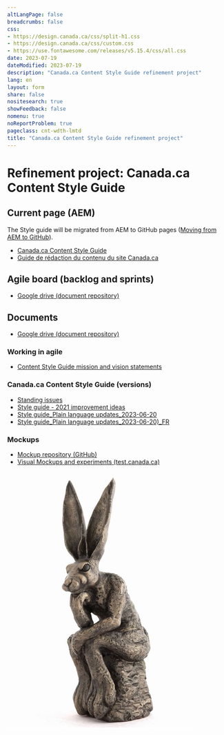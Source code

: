 ```yaml
---
altLangPage: false
breadcrumbs: false
css:
- https://design.canada.ca/css/split-h1.css
- https://design.canada.ca/css/custom.css
- https://use.fontawesome.com/releases/v5.15.4/css/all.css
date: 2023-07-19
dateModified: 2023-07-19
description: "Canada.ca Content Style Guide refinement project"
lang: en
layout: form
share: false
nositesearch: true
showFeedback: false
nomenu: true
noReportProblem: true
pageclass: cnt-wdth-lmtd
title: "Canada.ca Content Style Guide refinement project"
---
```

<div class="row">
  <div class="col-md-8">
    <h1 property="name" id="wb-cont" dir="ltr"><span class="stacked"><span>Refinement project</span>: <span>Canada.ca Content Style Guide</span></span></h1>
    <h2 class="h3 mrgn-tp-lg">Current page (AEM)</h2>
    <p>The Style guide will be migrated from AEM to GitHub pages (<a href="https://test.canada.ca/experimental/migration/aem-migration.html">Moving from AEM to GitHub</a>).</p>
    <ul>
      <li><a href="https://www.canada.ca/en/treasury-board-secretariat/services/government-communications/canada-content-style-guide.html">Canada.ca Content Style Guide</a></li>
      <li><a href="https://www.canada.ca/fr/secretariat-conseil-tresor/services/communications-gouvernementales/guide-redaction-contenu-canada.html">Guide de rédaction du contenu du site Canada.ca</a></li>
    </ul>
    <h2 class="h3 mrgn-tp-lg">Agile board (backlog and sprints)</h2>
    <ul class="fa-ul">
      <li><span class="fa-li"><span class="fab fa-jira"></span></span><a href="https://canada-style-guide.atlassian.net/jira/software/projects/CCCSG/boards/2/backlog">Google drive (document repository)</a></li>
    </ul>
    <h2 class="h3 mrgn-tp-lg">Documents</h2>
    <ul class="fa-ul">
      <li><span class="fa-li"><span class="fab fa-google-drive"></span></span><a href="https://drive.google.com/drive/folders/1ShcpGwJnqs9PGmF2tXU708Wg0RKsiY08?ths=true">Google drive (document repository)</a></li>
    </ul>
    <h3 class="h5 mrgn-tp-lg">Working in agile</h3>
    <ul class="fa-ul">
      <li><span class="fa-li"><span class="fab fa-google-drive"></span></span><a href="https://docs.google.com/document/d/1UAR6NC_RNwND_EkT7i6cH9cgMNWkEMXXK9AVIB-97aw/edit#heading=h.qy4un2ylcxmk">Content Style Guide mission and vision statements</a></li>
    </ul>
    <h3 class="h5 mrgn-tp-lg">Canada.ca Content Style Guide (versions)</h3>
    <ul class="fa-ul">
      <li><span class="fa-li"><span class="fab fa-google-drive"></span></span><a href="https://docs.google.com/spreadsheets/d/1hQLFf3Or-6wK9EIv0DJVudavOOWTKK22">Standing issues</a></li>
      <li><span class="fa-li"><span class="fab fa-google-drive"></span></span><a href="https://docs.google.com/document/d/1Ybk4O8eOIUj3hlbepsIejnYiZ6g2xnR9GfQ_axLyFoM/edit#heading=h.k8dqa87ja7rc">Style guide - 2021 improvement ideas</a></li>
      <li><span class="fa-li"><span class="fab fa-google-drive"></span></span><a href="https://docs.google.com/document/d/10a-NJ8t8mppGiuNhelZT-0MSaiCpQwZZzFzQ3XdW-Nc/edit#heading=h.u8ib4j5mzm6">Style guide_Plain language updates_2023-06-20</a></li>
      <li><span class="fa-li"><span class="fab fa-google-drive"></span></span><a href="https://docs.google.com/document/d/1TAeY4gY7xuAgvRkwagXD8syVVNnCYSUDwjnCDrr3bPs/edit#heading=h.r0gar1wsenmh">Style guide_Plain language updates_2023-06-20)_FR</a></li>
    </ul>
    <h3 class="h5 mrgn-tp-lg">Mockups</h3>
    <ul>
      <li><a href="https://github.com/gc-proto/experimental/tree/master/content-style-guide/mockups">Mockup repository (GitHub)</a></li>
      <li><a href="https://test.canada.ca/experimental/content-style-guide/mockups/">Visual Mockups and experiments (test.canada.ca)</a></li>
    </ul>
  </div>
  <div class="col-md-4">
    <div><img src="./images/bunny29.png" alt="" class="img-responsive mrgn-tp-lg"></div>
  </div>
</div>
